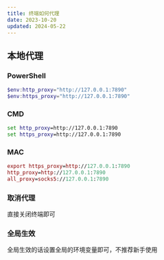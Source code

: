 ```yaml
---
title: 终端如何代理
date: 2023-10-20
updated: 2024-05-22
---
```



## 本地代理

### PowerShell

```  powershell
$env:http_proxy="http://127.0.0.1:7890"
$env:https_proxy="http://127.0.0.1:7890"
```

### CMD

``` cmd
set http_proxy=http://127.0.0.1:7890
set https_proxy=http://127.0.0.1:7890
```

### MAC

``` mac
export https_proxy=http://127.0.0.1:7890
http_proxy=http://127.0.0.1:7890
all_proxy=socks5://127.0.0.1:7890
```

### 取消代理

直接关闭终端即可

### 全局生效

全局生效的话设置全局的环境变量即可，不推荐新手使用

